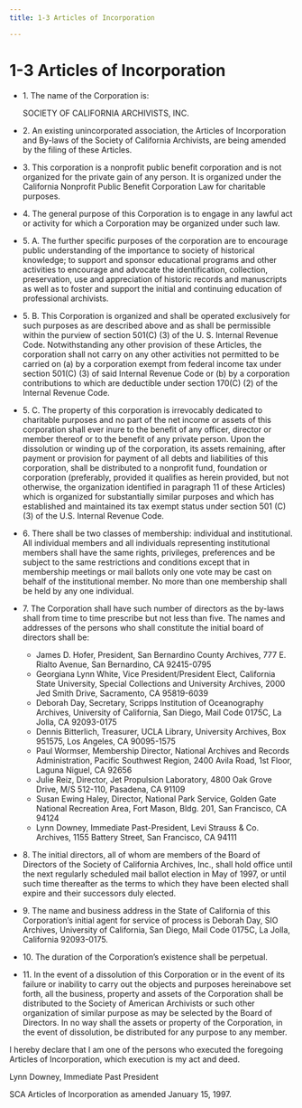 ```yaml
---
title: 1-3 Articles of Incorporation

---
```


# 1-3 Articles of Incorporation

- 1\. The name of the Corporation is:

     SOCIETY OF CALIFORNIA ARCHIVISTS, INC.

- 2\. An existing unincorporated association, the Articles of Incorporation and By-laws of the Society of California Archivists, are being amended by the filing of these Articles.

- 3\. This corporation is a nonprofit public benefit corporation and is not organized for the private gain of any person. It is organized under the California Nonprofit Public Benefit Corporation Law for charitable purposes.

- 4\. The general purpose of this Corporation is to engage in any lawful act or activity for which a Corporation may be organized under such law.

- 5\. A. The further specific purposes of the corporation are to encourage public understanding of the importance to society of historical knowledge; to support and sponsor educational programs and other activities to encourage and advocate the identification, collection, preservation, use and appreciation of historic records and manuscripts as well as to foster and support the initial and continuing education of professional archivists.

- 5\. B. This Corporation is organized and shall be operated exclusively for such purposes as are described above and as shall be permissible within the purview of section 501(C) (3) of the U. S. Internal Revenue Code. Notwithstanding any other provision of these Articles, the corporation shall not carry on any other activities not permitted to be carried on (a) by a corporation exempt from federal income tax under section 501(C) (3) of said Internal Revenue Code or (b) by a corporation contributions to which are deductible under section 170(C) (2) of the Internal Revenue Code.

- 5\. C. The property of this corporation is irrevocably dedicated to charitable purposes and no part of the net income or assets of this corporation shall ever inure to the benefit of any officer, director or member thereof or to the benefit of any private person. Upon the dissolution or winding up of the corporation, its assets remaining, after payment or provision for payment of all debts and liabilities of this corporation, shall be distributed to a nonprofit fund, foundation or corporation (preferably, provided it qualifies as herein provided, but not otherwise, the organization identified in paragraph 11 of these Articles) which is organized for substantially similar purposes and which has established and maintained its tax exempt status under section 501 (C) (3) of the U.S. Internal Revenue Code.

- 6\. There shall be two classes of membership: individual and institutional. All individual members and all individuals representing institutional members shall have the same rights, privileges, preferences and be subject to the same restrictions and conditions except that in membership meetings or mail ballots only one vote may be cast on behalf of the institutional member. No more than one membership shall be held by any one individual.

- 7\. The Corporation shall have such number of directors as the by-laws shall from time to time prescribe but not less than five. The names and addresses of the persons who shall
constitute the initial board of directors shall be:
   - James D. Hofer, President, San Bernardino County Archives, 777 E. Rialto Avenue, San Bernardino, CA 92415-0795
   - Georgiana Lynn White, Vice President/President Elect, California State University, Special Collections and University Archives, 2000 Jed Smith Drive, Sacramento, CA 95819-6039
   - Deborah Day, Secretary, Scripps Institution of Oceanography Archives, University of California, San Diego, Mail Code 0175C, La Jolla, CA 92093-0175
   - Dennis Bitterlich, Treasurer, UCLA Library, University Archives, Box 951575, Los Angeles, CA 90095-1575
   - Paul Wormser, Membership Director, National Archives and Records Administration, Pacific Southwest Region, 2400 Avila Road, 1st Floor, Laguna Niguel, CA 92656
   - Julie Reiz, Director, Jet Propulsion Laboratory, 4800 Oak Grove Drive, M/S 512-110, Pasadena, CA 91109
   - Susan Ewing Haley, Director, National Park Service, Golden Gate National Recreation Area, Fort Mason, Bldg. 201, San Francisco, CA 94124
   - Lynn Downey, Immediate Past-President, Levi Strauss & Co. Archives, 1155 Battery Street, San Francisco, CA 94111
  
- 8\. The initial directors, all of whom are members of the Board of Directors of the Society of California Archives, Inc., shall hold office until the next regularly scheduled mail ballot election in May of 1997, or until such time thereafter as the terms to which they have been elected shall expire and their successors duly elected.

- 9\. The name and business address in the State of California of this Corporation’s initial agent for service of process is Deborah Day, SIO Archives, University of California, San Diego, Mail Code 0175C, La Jolla, California 92093-0175.

- 10\. The duration of the Corporation’s existence shall be perpetual.

- 11\. In the event of a dissolution of this Corporation or in the event of its failure or inability to carry out the objects and purposes hereinabove set forth, all the business, property and assets of the Corporation shall be distributed to the Society of American Archivists or such other organization of similar purpose as may be selected by the Board of Directors. In no way shall the assets or property of the Corporation, in the event of dissolution, be distributed for any purpose to any member.

I hereby declare that I am one of the persons who executed the foregoing Articles of Incorporation, which execution is my act and deed.

Lynn Downey, Immediate Past President

SCA Articles of Incorporation as amended January 15, 1997.
